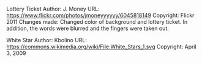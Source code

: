 Lottery Ticket
Author: J. Money
URL: https://www.flickr.com/photos/jmoneyyyyyy/6045818149
Copyright: Flickr 2011
Changes made: Changed color of background and lottery ticket. In addition, the words were blurred and the fingers were taken out.

White Star
Author: Kbolino
URL: https://commons.wikimedia.org/wiki/File:White_Stars_1.svg
Copyright: April 3, 2009

